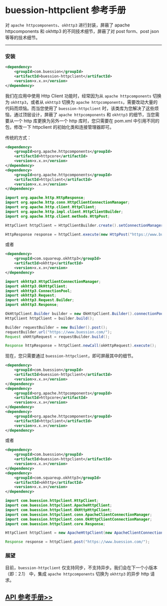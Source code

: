 # buession-httpclient 参考手册


对 `apache httpcomponents`、`okhttp3` 进行封装，屏蔽了 apache httpcomponents 和 okhttp3 的不同技术细节，屏蔽了对 post form、post json 等等的技术细节。


---


### **安装**

```xml
<dependency>
    <groupId>com.buession</groupId>
    <artifactId>buession-httpclient</artifactId>
    <version>x.x.x</version>
</dependency>
```

我们在应用中使用 Http Client 功能时，经常因为从 `apache httpcomponents` 切换为 `okhttp3`，或者从 `okhttp3` 切换为 `apache httpcomponents`，需要改动大量的代码而烦恼。而当您使用了 `buession-httpclient` 时，该类库为您解决了这些烦恼，通过顶层设计，屏蔽了 `apache httpcomponents` 和 `okhttp3` 的细节，当您需要从一个 http 库更换为另外一个 http 库时，您只需要在 pom.xml 中引用不同的包，修改一下 httpclient 的初始化类和连接管理器即可。

传统的方式：

```xml
<dependency>
    <groupId>org.apache.httpcomponents</groupId>
    <artifactId>httpcore</artifactId>
    <version>x.x.x</version>
</dependency>
<dependency>
    <groupId>org.apache.httpcomponents</groupId>
    <artifactId>httpclient</artifactId>
    <version>x.x.x</version>
</dependency>
```

```java
import org.apache.http.HttpResponse;
import org.apache.http.conn.HttpClientConnectionManager;
import org.apache.http.client.HttpClient;
import org.apache.http.impl.client.HttpClientBuilder;
import org.apache.http.client.methods.HttpPost;

HttpClient httpClient = HttpClientBuilder.create().setConnectionManager(new HttpClientConnectionManager()).build();

HttpResponse response = httpClient.execute(new HttpPost("https://www.buession.com/"));
```

或者

```xml
<dependency>
    <groupId>com.squareup.okhttp3</groupId>
    <artifactId>okhttp</artifactId>
    <version>x.x.x</version>
</dependency>
```

```java
import okhttp3.HttpClientConnectionManager;
import okhttp3.OkHttpClient;
import okhttp3.ConnectionPool;
import okhttp3.Request;
import okhttp3.Request.Builder;
import okhttp3.Response;

OkHttpClient.Builder builder = new OkHttpClient.Builder().connectionPool(new ConnectionPool());
HttpClient httpClient = builder.build();

Builder requestBuilder = new Builder().post();
requestBuilder.url("https://www.buession.com/");
Request okHttpRequest = requestBuilder.build();

Response httpResponse = httpClient.newCall(okHttpRequest).execute();
```

现在，您只需要通过 `buession-httpclient`，即可屏蔽其中的细节。

```xml
<dependency>
    <groupId>com.buession</groupId>
    <artifactId>buession-httpclient</artifactId>
    <version>x.x.x</version>
</dependency>
<dependency>
    <groupId>org.apache.httpcomponents</groupId>
    <artifactId>httpcore</artifactId>
    <version>x.x.x</version>
</dependency>
<dependency>
    <groupId>org.apache.httpcomponents</groupId>
    <artifactId>httpclient</artifactId>
    <version>x.x.x</version>
</dependency>
```

或者

```xml
<dependency>
    <groupId>com.buession</groupId>
    <artifactId>buession-httpclient</artifactId>
    <version>x.x.x</version>
</dependency>
<dependency>
    <groupId>com.squareup.okhttp3</groupId>
    <artifactId>okhttp</artifactId>
    <version>x.x.x</version>
</dependency>
```

```java
import com.buession.httpclient.HttpClient;
import com.buession.httpclient.ApacheHttpClient;
import com.buession.httpclient.OkHttpHttpClient;
import com.buession.httpclient.conn.ApacheClientConnectionManager;
import com.buession.httpclient.conn.OkHttpClientConnectionManager;
import com.buession.httpclient.core.Response;

HttpClient httpClient = new ApacheHttpClient(new ApacheClientConnectionManager()); // 或者 new OkHttpHttpClient(new OkHttpClientConnectionManager());

Response response = httpClient.post("https://www.buession.com/");
```

### **展望**

目前，`buession-httpclient` 仅支持同步，不支持异步。我们会在下一个小版本（即：2.1） 中，集成 `apache httpcomponents` 切换为 `okhttp3` 的异步 http 请求。


## [API 参考手册>>](/manual/2.0/docs/buession-httpclient/)